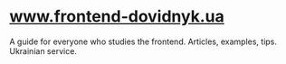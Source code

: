 # www.frontend-dovidnyk.ua
A guide for everyone who studies the frontend. Articles, examples, tips. Ukrainian service.
